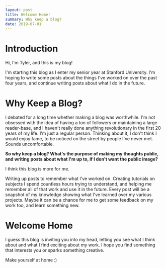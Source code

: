 ```yaml
---
layout: post
title: Welcome Home!
summary: Why keep a blog?
date: 2019-07-01
---
```

# Introduction
Hi, I'm Tyler, and this is my blog!

I'm starting this blog as I enter my senior year at Stanford University. I'm hoping to write some posts about the things I've worked on over the past four years, and continue writing posts about what I do in the future.

# Why Keep a Blog?

I debated for a long time whether making a blog was worthwhile. I'm not obsessed with the idea of having a ton of followers or maintaining a large reader-base, and I haven't really done anything revolutionary in the first 20 years of my life. I'm just a regular person. Thinking about it, I don't think I would enjoy fame, to be noticed on the street by people I've never met. Sounds uncomfortable.

**So why keep a blog? What's the purpose of making my thoughts public, and writing posts about what I'm up to, if I don't want the public image?**

I think this blog is more for me.

Writing up posts to remember what I've worked on. Creating tutorials on subjects I spend countless hours trying to understand, and helping me remember all of that work and use it in the future. Every post will be a snapshot of my knowledge showing what I've learned over my various projects. Maybe it can be a chance for me to get some feedback on my work too, and learn something new.

# Welcome Home

I guess this blog is inviting you into my head, letting you see what I think about and what I find exciting about my work. I hope you find something that interests you or sparks something creative.

Make yourself at home :)
